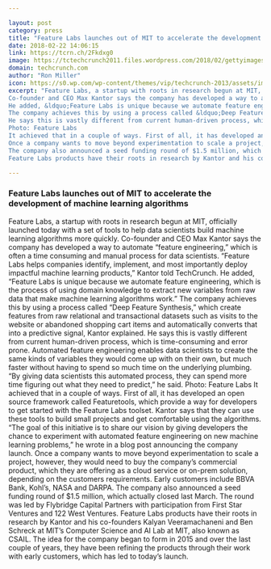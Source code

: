 ```yaml
---

layout: post
category: press
title: "Feature Labs launches out of MIT to accelerate the development of machine learning algorithms"
date: 2018-02-22 14:06:15
link: https://tcrn.ch/2Fkdxg0
image: https://tctechcrunch2011.files.wordpress.com/2018/02/gettyimages-836405266.jpg?w=1200&fit=200%2C150
domain: techcrunch.com
author: "Ron Miller"
icon: https://s0.wp.com/wp-content/themes/vip/techcrunch-2013/assets/images/favicon.ico
excerpt: "Feature Labs, a startup with roots in research begun at MIT, officially launched today with a set of tools to help data scientists build machine learning algorithms more quickly.
Co-founder and CEO Max Kantor says the company has developed a way to automate &ldquo;feature engineering,&rdquo; which is often a time consuming and manual process for data scientists. &ldquo;Feature Labs helps companies identify, implement, and most importantly deploy impactful machine learning products,&rdquo; Kantor told TechCrunch.
He added, &ldquo;Feature Labs is unique because we automate feature engineering, which is the process of using domain knowledge to extract new variables from raw data that make machine learning algorithms work.&rdquo;
The company achieves this by using a process called &ldquo;Deep Feature Synthesis,&rdquo; which create features from raw relational and transactional datasets such as visits to the website or abandoned shopping cart items and automatically converts that into a predictive signal, Kantor explained.
He says this is vastly different from current human-driven process, which is time-consuming and error prone. Automated feature engineering enables data scientists to create the same kinds of variables they would come up with on their own, but much faster without having to spend so much time on the underlying plumbing. &ldquo;By giving data scientists this automated process, they can spend more time figuring out what they need to predict,&rdquo; he said.
Photo: Feature Labs
It achieved that in a couple of ways. First of all, it has developed an open source framework called Featuretools, which provide a way for developers to get started with the Feature Labs toolset. Kantor says that they can use these tools to build small projects and get comfortable using the algorithms. &ldquo;The goal of this initiative is to share our vision by giving developers the chance to experiment with automated feature engineering on new machine learning problems,&rdquo; he wrote in a blog post announcing the company launch.
Once a company wants to move beyond experimentation to scale a project, however, they would need to buy the company&rsquo;s commercial product, which they are offering as a cloud service or on-prem solution, depending on the customers requirements. Early customers include BBVA Bank, Kohl&rsquo;s, NASA and DARPA.
The company also announced a seed funding round of $1.5 million, which actually closed last March. The round was led by Flybridge Capital Partners with participation from First Star Ventures and 122 West Ventures.
Feature Labs products have their roots in research by Kantor and his co-founders Kalyan Veeramachaneni and Ben Schreck at MIT&rsquo;s Computer Science and AI Lab at MIT, also known as CSAIL. The idea for the company began to form in 2015 and over the last couple of years, they have been refining the products through their work with early customers, which has led to today&rsquo;s launch."

---
```


### Feature Labs launches out of MIT to accelerate the development of machine learning algorithms

Feature Labs, a startup with roots in research begun at MIT, officially launched today with a set of tools to help data scientists build machine learning algorithms more quickly.
Co-founder and CEO Max Kantor says the company has developed a way to automate &ldquo;feature engineering,&rdquo; which is often a time consuming and manual process for data scientists. &ldquo;Feature Labs helps companies identify, implement, and most importantly deploy impactful machine learning products,&rdquo; Kantor told TechCrunch.
He added, &ldquo;Feature Labs is unique because we automate feature engineering, which is the process of using domain knowledge to extract new variables from raw data that make machine learning algorithms work.&rdquo;
The company achieves this by using a process called &ldquo;Deep Feature Synthesis,&rdquo; which create features from raw relational and transactional datasets such as visits to the website or abandoned shopping cart items and automatically converts that into a predictive signal, Kantor explained.
He says this is vastly different from current human-driven process, which is time-consuming and error prone. Automated feature engineering enables data scientists to create the same kinds of variables they would come up with on their own, but much faster without having to spend so much time on the underlying plumbing. &ldquo;By giving data scientists this automated process, they can spend more time figuring out what they need to predict,&rdquo; he said.
Photo: Feature Labs
It achieved that in a couple of ways. First of all, it has developed an open source framework called Featuretools, which provide a way for developers to get started with the Feature Labs toolset. Kantor says that they can use these tools to build small projects and get comfortable using the algorithms. &ldquo;The goal of this initiative is to share our vision by giving developers the chance to experiment with automated feature engineering on new machine learning problems,&rdquo; he wrote in a blog post announcing the company launch.
Once a company wants to move beyond experimentation to scale a project, however, they would need to buy the company&rsquo;s commercial product, which they are offering as a cloud service or on-prem solution, depending on the customers requirements. Early customers include BBVA Bank, Kohl&rsquo;s, NASA and DARPA.
The company also announced a seed funding round of $1.5 million, which actually closed last March. The round was led by Flybridge Capital Partners with participation from First Star Ventures and 122 West Ventures.
Feature Labs products have their roots in research by Kantor and his co-founders Kalyan Veeramachaneni and Ben Schreck at MIT&rsquo;s Computer Science and AI Lab at MIT, also known as CSAIL. The idea for the company began to form in 2015 and over the last couple of years, they have been refining the products through their work with early customers, which has led to today&rsquo;s launch.